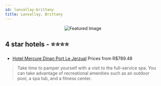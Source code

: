 ```yaml
---
id: lanvallay-brittany
title: Lanvallay, Brittany
---
```


<center><img src="https://i.travelapi.com/hotels/1000000/850000/848600/848598/09f77d09_z.jpg" alt="Featured Image" /></center>


##  4 star hotels - ⭐️⭐️⭐️⭐️

-    [Hotel Mercure Dinan Port Le Jerzual](https://us.hurb.com/hotels/lanvallay/hotel-mercure-dinan-port-le-jerzual-JNP-JP257454?cmp=18055) Prices from R$789.48
   > Take time to pamper yourself with a visit to the full-service spa. You can take advantage of recreational amenities such as an outdoor pool, a spa tub, and a fitness center.
